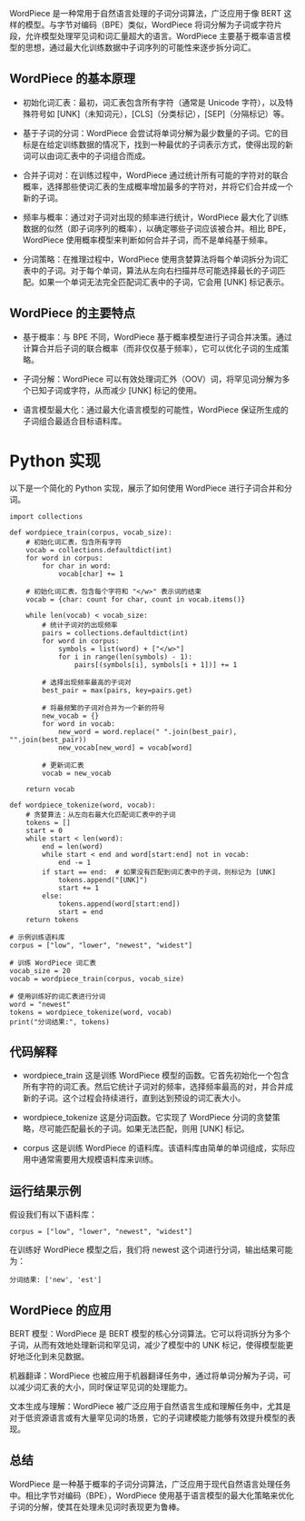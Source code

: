 WordPiece 是一种常用于自然语言处理的子词分词算法，广泛应用于像 BERT 这样的模型。与字节对编码（BPE）类似，WordPiece 将词分解为子词或字符片段，允许模型处理罕见词和词汇量超大的语言。WordPiece 主要基于概率语言模型的思想，通过最大化训练数据中子词序列的可能性来逐步拆分词汇。

## WordPiece 的基本原理
- 初始化词汇表：最初，词汇表包含所有字符（通常是 Unicode 字符），以及特殊符号如 [UNK]（未知词元），[CLS]（分类标记），[SEP]（分隔标记）等。

- 基于子词的分词：WordPiece 会尝试将单词分解为最少数量的子词。它的目标是在给定训练数据的情况下，找到一种最优的子词表示方式，使得出现的新词可以由词汇表中的子词组合而成。

- 合并子词对：在训练过程中，WordPiece 通过统计所有可能的字符对的联合概率，选择那些使词汇表的生成概率增加最多的字符对，并将它们合并成一个新的子词。

- 频率与概率：通过对子词对出现的频率进行统计，WordPiece 最大化了训练数据的似然（即子词序列的概率），以确定哪些子词应该被合并。相比 BPE，WordPiece 使用概率模型来判断如何合并子词，而不是单纯基于频率。

- 分词策略：在推理过程中，WordPiece 使用贪婪算法将每个单词拆分为词汇表中的子词。对于每个单词，算法从左向右扫描并尽可能选择最长的子词匹配。如果一个单词无法完全匹配词汇表中的子词，它会用 [UNK] 标记表示。

## WordPiece 的主要特点
- 基于概率：与 BPE 不同，WordPiece 基于概率模型进行子词合并决策。通过计算合并后子词的联合概率（而非仅仅基于频率），它可以优化子词的生成策略。

- 子词分解：WordPiece 可以有效处理词汇外（OOV）词，将罕见词分解为多个已知子词或字符，从而减少 [UNK] 标记的使用。

- 语言模型最大化：通过最大化语言模型的可能性，WordPiece 保证所生成的子词组合最适合目标语料库。

# Python 实现
以下是一个简化的 Python 实现，展示了如何使用 WordPiece 进行子词合并和分词。
```
import collections

def wordpiece_train(corpus, vocab_size):
    # 初始化词汇表，包含所有字符
    vocab = collections.defaultdict(int)
    for word in corpus:
        for char in word:
            vocab[char] += 1
    
    # 初始化词汇表，包含每个字符和 "</w>" 表示词的结束
    vocab = {char: count for char, count in vocab.items()}
    
    while len(vocab) < vocab_size:
        # 统计子词对的出现频率
        pairs = collections.defaultdict(int)
        for word in corpus:
            symbols = list(word) + ["</w>"]
            for i in range(len(symbols) - 1):
                pairs[(symbols[i], symbols[i + 1])] += 1
        
        # 选择出现频率最高的子词对
        best_pair = max(pairs, key=pairs.get)
        
        # 将最频繁的子词对合并为一个新的符号
        new_vocab = {}
        for word in vocab:
            new_word = word.replace(" ".join(best_pair), "".join(best_pair))
            new_vocab[new_word] = vocab[word]
        
        # 更新词汇表
        vocab = new_vocab
    
    return vocab

def wordpiece_tokenize(word, vocab):
    # 贪婪算法：从左向右最大化匹配词汇表中的子词
    tokens = []
    start = 0
    while start < len(word):
        end = len(word)
        while start < end and word[start:end] not in vocab:
            end -= 1
        if start == end:  # 如果没有匹配到词汇表中的子词，则标记为 [UNK]
            tokens.append("[UNK]")
            start += 1
        else:
            tokens.append(word[start:end])
            start = end
    return tokens

# 示例训练语料库
corpus = ["low", "lower", "newest", "widest"]

# 训练 WordPiece 词汇表
vocab_size = 20
vocab = wordpiece_train(corpus, vocab_size)

# 使用训练好的词汇表进行分词
word = "newest"
tokens = wordpiece_tokenize(word, vocab)
print("分词结果:", tokens)
```
## 代码解释
- wordpiece_train
  这是训练 WordPiece 模型的函数。它首先初始化一个包含所有字符的词汇表。然后它统计子词对的频率，选择频率最高的对，并合并成新的子词。这个过程会持续进行，直到达到预设的词汇表大小。

- wordpiece_tokenize
  这是分词函数。它实现了 WordPiece 分词的贪婪策略，尽可能匹配最长的子词。如果无法匹配，则用 [UNK] 标记。

- corpus
  这是训练 WordPiece 的语料库。该语料库由简单的单词组成，实际应用中通常需要用大规模语料库来训练。

## 运行结果示例
假设我们有以下语料库：
```
corpus = ["low", "lower", "newest", "widest"]
```
在训练好 WordPiece 模型之后，我们将 newest 这个词进行分词，输出结果可能为：
```
分词结果: ['new', 'est']
```

## WordPiece 的应用
BERT 模型：WordPiece 是 BERT 模型的核心分词算法。它可以将词拆分为多个子词，从而有效地处理新词和罕见词，减少了模型中的 UNK 标记，使得模型能更好地泛化到未见数据。

机器翻译：WordPiece 也被应用于机器翻译任务中，通过将单词分解为子词，可以减少词汇表的大小，同时保证罕见词的处理能力。

文本生成与理解：WordPiece 被广泛应用于自然语言生成和理解任务中，尤其是对于低资源语言或有大量罕见词的场景，它的子词建模能力能够有效提升模型的表现。

## 总结
WordPiece 是一种基于概率的子词分词算法，广泛应用于现代自然语言处理任务中。相比字节对编码（BPE），WordPiece 使用基于语言模型的最大化策略来优化子词的分解，使其在处理未见词时表现更为鲁棒。

